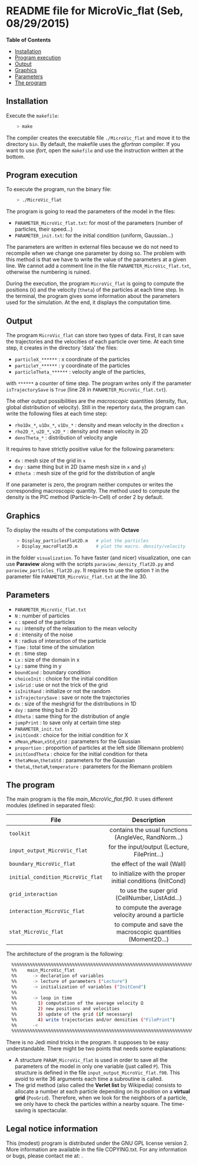 README file for MicroVic_flat (Seb, 08/29/2015)
===============================================


**Table of Contents**
- [Installation](#installation)
- [Program execution](#program-execution)
- [Output](#output)
- [Graphics](#graphics)
- [Parameters](#parameters)
- [The program](#the-program)

## Installation

Execute the `makefile`:
```bash
	> make
```
The compiler creates the executable file `./MicroVic_flat` and move it to the directory `bin`. By default, the makefile uses the *gfortran* compiler. If you want to use
*ifort*, open the `makefile` and use the instruction written at the bottom. 

## Program execution

To execute the program, run the binary file:
```bash
	> ./MicroVic_flat
```
The program is going to read the parameters of the model in the files:
* `PARAMETER_MicroVic_flat.txt`: for most of the parameters (number of particles, their speed...)
* `PARAMETER_init.txt`: for the initial condition (uniform, Gaussian...)

The parameters are written in external files because we do not need to recompile when we
change one parameter by doing so. The problem with this method is that we have to write
the value of the parameters at a given line. We cannot add a comment line in the file
`PARAMETER_MicroVic_flat.txt`, otherwise the numbering is ruined.

During the execution, the program  `MicroVic_flat` is going to compute the positions
(`X`) and the velocity (`theta`) of the particles at each time step. In the
terminal, the program gives some information about the parameters used for the
simulation. At the end, it displays the computation time.

## Output

The program `MicroVic_flat` can store two types of data. First, it can save the
trajectories and the velocities of each particle over time. At each time step,
it creates in the directory 'data' the files:
* `particleX_******`     : x coordinate of the particles
* `particleY_******`     : y coordinate of the particles
* `particleTheta_******` : velocity angle of the particles,

with `******` a counter of time step. The program writes only if the parameter
`isTrajectorySave` is `True` (line 28 in `PARAMETER_MicroVic_flat.txt`).

The other output possibilities are the  *macroscopic* quantities (density,
flux, global distribution of velocity). Still in the repertory `data`, the
program can write the following files at each time step:
* `rho1Dx_*`, `u1Dx_*`, `v1Dx_*` : density and mean velocity in the direction `x`
* `rho2D_*`, `u2D_*`, `v2D_*`    : density and mean velocity in 2D
* `densTheta_*`                  : distribution of velocity angle

It requires to have strictly positive value for the following parameters:
* `dx`     : mesh size of the grid in `x`
* `dxy`    : same thing but in 2D (same mesh size in `x` and `y`)
* `dtheta `: mesh size of the grid for the distribution of angle

If one parameter is zero, the program neither computes or writes the
corresponding macroscopic quantity. The method used to compute the density is
the PIC method (Particle-In-Cell) of order 2 by default.


## Graphics

To display the results of the computations with **Octave**
```bash
	> Display_particlesFlat2D.m   # plot the particles
	> Display_macroFlat2D.m       # plot the macro. density/velocity
```
in the folder `visualization`. To have faster (and nicer) visualization, one
can use **Paraview** along with the scripts `paraview_density_flat2D.py` and
`paraview_particles_flat2D.py`. It requires to use the option `T` in the parameter file
`PARAMETER_MicroVic_flat.txt` at the line 30. 

## Parameters

* `PARAMETER_MicroVic_flat.txt`
 * `N`          : number of particles
 * `c`          : speed of the particles
 * `nu`         : intensity of the relaxation to the mean velocity
 * `d`          : intensity of the noise
 * `R`          : radius of interaction of the particle
 * `Time`       : total time of the simulation
 * `dt`         : time step
 * `Lx`         : size of the domain in x
 * `Ly`         : same thing in y
 * `boundCond`  : boundary condition
 * `choiceInit` : choice for the initial condition
 * `isGrid`     : use or not the trick of the grid
 * `isInitRand` : initialize or not the random
 * `isTrajectorySave` : save or note the trajectories
 * `dx`         : size of the meshgrid for the distributions in 1D
 * `dxy`        : same thing but in 2D
 * `dtheta`     : same thing for the distribution of angle
 * `jumpPrint`  : to save only at certain time step
* `PARAMETER_init.txt`
 * `initCondX`     : choice for the initial condition for X
 * `xMean`,`yMean`,`xStd`,`yStd` : parameters for the Gaussian
 * `proportion`    : proportion of particles at the left side (Riemann problem)
 * `initCondTheta` : choice for the initial condition for theta
 * `thetaMean`,`thetaStd` : parameters for the Gaussian
 * `thetaL`,`thetaR`,`temperature` : parameters for the Riemann problem


## The program

The main program is the file *main_MicroVic_flat.f90*.
It uses different modules (defined in separated files):

| File                              | Description   |
| ----------------------------------|:-------------:|
| `toolkit`                         | contains the usual functions (AngleVec, RandNorm...)
| `input_output_MicroVic_flat`      | for the input/output (Lecture, FilePrint...)
| `boundary_MicroVic_flat`          | the effect of the wall (Wall)
| `initial_condition_MicroVic_flat` | to initialize with the proper initial conditions (InitCond)
| `grid_interaction`                | to use the super grid (CellNumber, ListAdd...)
| `interaction_MicroVic_flat`       | to compute the average velocity around a particle
| `stat_MicroVic_flat`              | to compute and save the macroscopic quantities (Moment2D...)


The architecture of the program is the following:
```bash
  %%%%%%%%%%%%%%%%%%%%%%%%%%%%%%%%%%%%%%%%%%%%%%%%%%%%%%%%%%%%%%%%%%%%%%%%%%%%%%%%
  %%    main_MicroVic_flat                                                      %%
  %%      -> declaration of variables                                           %%
  %%      -> lecture of parameters ("Lecture")                                  %%
  %%      -> initialization of variables ("InitCond")                           %%
  %%                                                                            %%
  %%      -> loop in time                                                       %%
  %%        1) computation of the average velocity Ω                            %%
  %%        2) new positions and velocities                                     %%
  %%        3) update of the grid (if necessary)                                %%
  %%        4) write trajectories and/or densities ("FilePrint")                %%
  %%      -<                                                                    %%
  %%%%%%%%%%%%%%%%%%%%%%%%%%%%%%%%%%%%%%%%%%%%%%%%%%%%%%%%%%%%%%%%%%%%%%%%%%%%%%%%
```
There is no Jedi mind tricks in the program. It supposes to be easy understandable.
There might be two points that needs some explanations:
* A structure `PARAM_MicroVic_flat` is used in order to save all the parameters of
the model in only one variable (just called `P`). This structure is defined in
the file `input_output_MicroVic_flat.f90`. This avoid to write 36 arguments each time a
subroutine is called.
* The grid method (also called the **Verlet list** by Wikipedia) consists to
allocate a  number at each particle depending on its position on a **virtual
grid** (`PosGrid`). Therefore, when we look for the neighbors of a particle,
we only have to   check the particles within a nearby square. The time-saving
is spectacular.


## Legal notice information

 This (modest) program is distributed under the GNU GPL license version 2. More
information are available in the file COPYING.txt. For any information or bugs,
please contact me at: <smotsch at asu.edu>.
